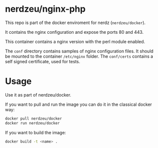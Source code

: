 # nerdzeu/nginx-php

This repo is part of the docker enviroment for nerdz (`nerdzeu/docker`).

It contains the nginx configuration and expose the ports 80 and 443.

This container contains a nginx version with the perl module enabled.

The `conf` directory contains samples of nginx configuration files. It should be mounted to the container `/etc/nginx` folder.
The `conf/certs` contains a self signed certificate, used for tests.

# Usage

Use it as part of nerdzeu/docker.

If you want to pull and run the image you can do it in the classical docker way:

```sh
docker pull nerdzeu/docker
docker run nerdzeu/docker
```

If you want to build the image:

```sh
docker build -t <name> .
```
